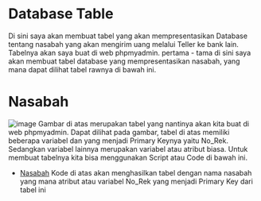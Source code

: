 # Database Table
Di sini saya akan membuat tabel yang akan mempresentasikan Database tentang nasabah yang akan mengirim uang melalui Teller ke bank lain. Tabelnya akan saya buat di web phpmyadmin.
pertama - tama di sini saya akan membuat tabel database yang mempresentasikan nasabah, yang mana dapat dilihat tabel rawnya di bawah ini.
# Nasabah
![image](https://github.com/Ridhohertaputra/Database-Table/assets/131152285/65bc7af0-2858-42ad-9478-0382b1d071eb)
Gambar di atas merupakan tabel yang nantinya akan kita buat di web phpmyadmin. Dapat dilihat pada gambar, tabel di atas memiliki beberapa variabel dan yang menjadi Primary Keynya yaitu No_Rek. Sedangkan variabel lainnya merupakan variabel atau atribut biasa. Untuk membuat tabelnya kita bisa menggunakan Script atau Code di bawah ini.
* [Nasabah](https://github.com/Ridhohertaputra/Database-Table/blob/main/nasabah.sql)
Kode di atas akan menghasilkan tabel dengan nama nasabah yang mana atribut atau variabel No_Rek yang menjadi Primary Key dari tabel ini 
 

